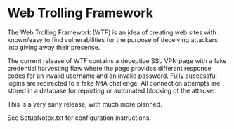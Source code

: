 # Web Trolling Framework

The Web Trolling Framework (WTF) is an idea of creating web sites with known/easy to find vulnerabilities for the purpose of deceiving attackers into giving away their precense.

The current release of WTF contains a deceptive SSL VPN page with a fake credential harvesting flaw where the page provides different response codes for an invalid username and an invalid password.  Fully successful logins are redirected to a fake MfA challenge.  All connection attempts are stored in a database for reporting or automated blocking of the attacker.

This is a very early release, with much more planned.

See SetupNotex.txt for configuration instructions.